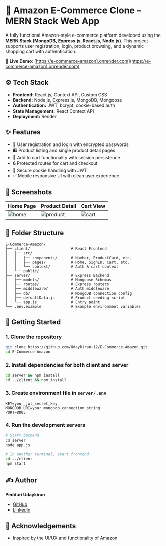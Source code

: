 
# 🛒 Amazon E-Commerce Clone – MERN Stack Web App

A fully functional Amazon-style e-commerce platform developed using the **MERN Stack (MongoDB, Express.js, React.js, Node.js)**. This project supports user registration, login, product browsing, and a dynamic shopping cart with authentication.

🚀 **Live Demo**: [https://e-commerce-amazon1.onrender.com](https://e-commerce-amazon1.onrender.com)

## ⚙️ Tech Stack

- **Frontend:** React.js, Context API, Custom CSS
- **Backend:** Node.js, Express.js, MongoDB, Mongoose
- **Authentication:** JWT, bcrypt, cookie-based auth
- **State Management:** React Context API
- **Deployment:** Render

## ✨ Features

- 🧾 User registration and login with encrypted passwords
- 🛍️ Product listing and single product detail pages
- 🛒 Add to cart functionality with session persistence
- 🔒 Protected routes for cart and checkout
- 🍪 Secure cookie handling with JWT
- ✅ Mobile responsive UI with clean user experience

## 📸 Screenshots

| Home Page | Product Detail | Cart View |
|-----------|----------------|-----------|
| ![home](https://user-images.githubusercontent.com/your-id/home.png) | ![product](https://user-images.githubusercontent.com/your-id/product.png) | ![cart](https://user-images.githubusercontent.com/your-id/cart.png) |

## 📂 Folder Structure

```
E-Commerce-Amazon/
├── client/                  # React Frontend
│   ├── src/
│   │   ├── components/      # Navbar, ProductCard, etc.
│   │   ├── pages/           # Home, SignIn, Cart, etc.
│   │   └── context/         # Auth & cart context
│   └── public/
├── server/                  # Express Backend
│   ├── models/              # Mongoose Schemas
│   ├── routes/              # Express routers
│   ├── middleware/          # Auth middleware
│   ├── db/                  # MongoDB connection config
│   ├── defualtData.js       # Product seeding script
│   └── app.js               # Entry point
└── .env.example             # Example environment variables
```

## 🚀 Getting Started

### 1. Clone the repository
```bash
git clone https://github.com/Udaykiran-12/E-Commerce-Amazon.git
cd E-Commerce-Amazon
```

### 2. Install dependencies for both client and server
```bash
cd server && npm install
cd ../client && npm install
```

### 3. Create environment file in `server/.env`
```env
KEY=your_jwt_secret_key
MONGODB_URI=your_mongodb_connection_string
PORT=8005
```

### 4. Run the development servers
```bash
# Start backend
cd server
node app.js

# In another terminal, start frontend
cd ../client
npm start
```

## ✍️ Author

**Pedduri Udaykiran**  
- [GitHub](https://github.com/Udaykiran-12)  
- [LinkedIn](https://www.linkedin.com/in/pedduri-udaykiran)



## 🙌 Acknowledgements

- Inspired by the UI/UX and functionality of [Amazon](https://www.amazon.com)
